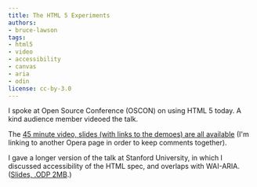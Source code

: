 ```yaml
---
title: The HTML 5 Experiments
authors:
- bruce-lawson
tags:
- html5
- video
- accessibility
- canvas
- aria
- odin
license: cc-by-3.0
---
```


<p>I spoke at Open Source Conference (OSCON) on using <abbr>HTML</abbr> 5 today. A kind audience member videoed the  talk.</p>

<p>The <a href="http://my.opera.com/chooseopera/blog/2009/07/29/bruce-lawson-from-opera-the-html-5-experiments">45 minute video, slides (with links to the demoes) are all available</a> (I&#39;m linking to another Opera page in order to keep comments together).</p>

<p>I gave a longer version of the talk at Stanford University, in which I discussed accessibility of the <abbr>HTML</abbr> spec, and overlaps with WAI-ARIA. (<a href="http://people.opera.com/brucel/talks/2009/stanford.odp">Slides, .ODP 2MB</a>.)</p>
